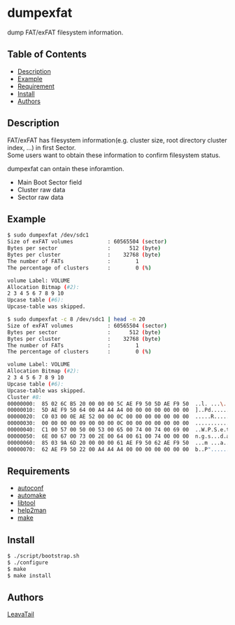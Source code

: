 # dumpexfat
dump FAT/exFAT filesystem information.

## Table of Contents
- [Description](#Description)
- [Example](#Example)
- [Requirement](#Requirement)
- [Install](#Install)
- [Authors](#Authors)

## Description
FAT/exFAT has filesystem information(e.g. cluster size, root directory cluster index, ...) in first Sector.  
Some users want to obtain these information to confirm filesystem status.

dumpexfat can ontain these inforamtion.

 * Main Boot Sector field
 * Cluster raw data
 * Sector raw data

## Example
```sh
$ sudo dumpexfat /dev/sdc1
Size of exFAT volumes           : 60565504 (sector)
Bytes per sector                :      512 (byte)
Bytes per cluster               :    32768 (byte)
The number of FATs              :        1
The percentage of clusters      :        0 (%)

volume Label: VOLUME
Allocation Bitmap (#2):
2 3 4 5 6 7 8 9 10 
Upcase table (#6):
Upcase-table was skipped.
```

```sh
$ sudo dumpexfat -c 8 /dev/sdc1 | head -n 20
Size of exFAT volumes           : 60565504 (sector)
Bytes per sector                :      512 (byte)
Bytes per cluster               :    32768 (byte)
The number of FATs              :        1
The percentage of clusters      :        0 (%)

volume Label: VOLUME
Allocation Bitmap (#2):
2 3 4 5 6 7 8 9 10 
Upcase table (#6):
Upcase-table was skipped.
Cluster #8:
00000000:  85 02 6C B5 20 00 00 00 5C AE F9 50 5D AE F9 50  ..l. ...\..P]..P
00000010:  5D AE F9 50 64 00 A4 A4 A4 00 00 00 00 00 00 00  ]..Pd...........
00000020:  C0 03 00 0E AE 52 00 00 0C 00 00 00 00 00 00 00  .....R..........
00000030:  00 00 00 00 09 00 00 00 0C 00 00 00 00 00 00 00  ................
00000040:  C1 00 57 00 50 00 53 00 65 00 74 00 74 00 69 00  ..W.P.S.e.t.t.i.
00000050:  6E 00 67 00 73 00 2E 00 64 00 61 00 74 00 00 00  n.g.s...d.a.t...
00000060:  85 03 9A 6D 20 00 00 00 61 AE F9 50 62 AE F9 50  ...m ...a..Pb..P
00000070:  62 AE F9 50 22 00 A4 A4 A4 00 00 00 00 00 00 00  b..P"...........
```

## Requirements
* [autoconf](http://www.gnu.org/software/autoconf/)
* [automake](https://www.gnu.org/software/automake/)
* [libtool](https://www.gnu.org/software/libtool/)
* [help2man](https://www.gnu.org/software/help2man/)
* [make](https://www.gnu.org/software/make/)

## Install
```sh
$ ./script/bootstrap.sh
$ ./configure
$ make
$ make install
```

## Authors
[LeavaTail](https://github.com/LeavaTail)
